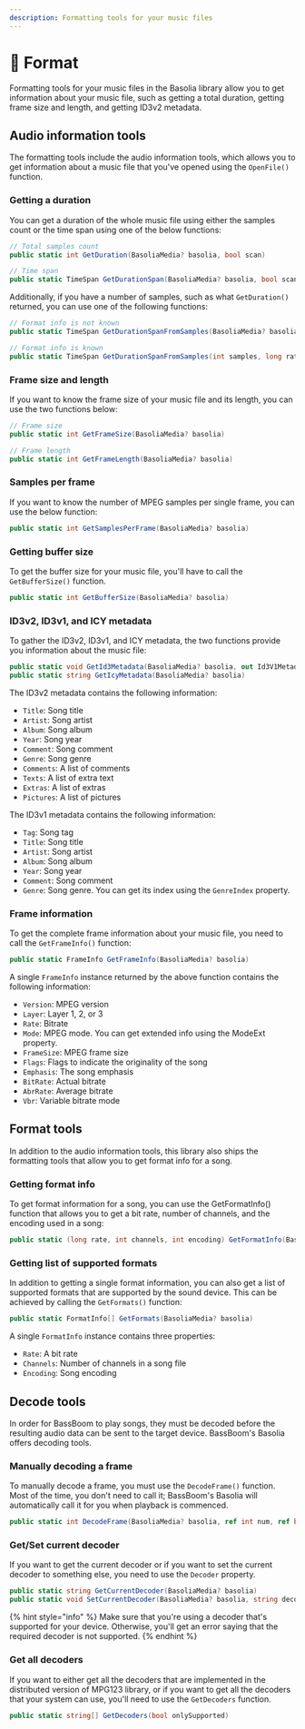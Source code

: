 ```yaml
---
description: Formatting tools for your music files
---
```


# 📼 Format

Formatting tools for your music files in the Basolia library allow you to get information about your music file, such as getting a total duration, getting frame size and length, and getting ID3v2 metadata.

## Audio information tools

The formatting tools include the audio information tools, which allows you to get information about a music file that you've opened using the `OpenFile()` function.

### Getting a duration

You can get a duration of the whole music file using either the samples count or the time span using one of the below functions:

```csharp
// Total samples count
public static int GetDuration(BasoliaMedia? basolia, bool scan)

// Time span
public static TimeSpan GetDurationSpan(BasoliaMedia? basolia, bool scan)
```

Additionally, if you have a number of samples, such as what `GetDuration()` returned, you can use one of the following functions:

```csharp
// Format info is not known
public static TimeSpan GetDurationSpanFromSamples(BasoliaMedia? basolia, int samples)

// Format info is known
public static TimeSpan GetDurationSpanFromSamples(int samples, long rate)
```

### Frame size and length

If you want to know the frame size of your music file and its length, you can use the two functions below:

```csharp
// Frame size
public static int GetFrameSize(BasoliaMedia? basolia)

// Frame length
public static int GetFrameLength(BasoliaMedia? basolia)
```

### Samples per frame

If you want to know the number of MPEG samples per single frame, you can use the below function:

```csharp
public static int GetSamplesPerFrame(BasoliaMedia? basolia)
```

### Getting buffer size

To get the buffer size for your music file, you'll have to call the `GetBufferSize()` function.

```csharp
public static int GetBufferSize(BasoliaMedia? basolia)
```

### ID3v2, ID3v1, and ICY metadata

To gather the ID3v2, ID3v1, and ICY metadata, the two functions provide you information about the music file:

```csharp
public static void GetId3Metadata(BasoliaMedia? basolia, out Id3V1Metadata managedV1, out Id3V2Metadata managedV2)
public static string GetIcyMetadata(BasoliaMedia? basolia)
```

The ID3v2 metadata contains the following information:

* `Title`: Song title
* `Artist`: Song artist
* `Album`: Song album
* `Year`: Song year
* `Comment`: Song comment
* `Genre`: Song genre
* `Comments`: A list of comments
* `Texts`: A list of extra text
* `Extras`: A list of extras
* `Pictures`: A list of pictures

The ID3v1 metadata contains the following information:

* `Tag`: Song tag
* `Title`: Song title
* `Artist`: Song artist
* `Album`: Song album
* `Year`: Song year
* `Comment`: Song comment
* `Genre`: Song genre. You can get its index using the `GenreIndex` property.

### Frame information

To get the complete frame information about your music file, you need to call the `GetFrameInfo()` function:

```csharp
public static FrameInfo GetFrameInfo(BasoliaMedia? basolia)
```

A single `FrameInfo` instance returned by the above function contains the following information:

* `Version`: MPEG version
* `Layer`: Layer 1, 2, or 3
* `Rate`: Bitrate
* `Mode`: MPEG mode. You can get extended info using the ModeExt property.
* `FrameSize`: MPEG frame size
* `Flags`: Flags to indicate the originality of the song
* `Emphasis`: The song emphasis
* `BitRate`: Actual bitrate
* `AbrRate`: Average bitrate
* `Vbr`: Variable bitrate mode

## Format tools

In addition to the audio information tools, this library also ships the formatting tools that allow you to get format info for a song.

### Getting format info

To get format information for a song, you can use the GetFormatInfo() function that allows you to get a bit rate, number of channels, and the encoding used in a song:

```csharp
public static (long rate, int channels, int encoding) GetFormatInfo(BasoliaMedia? basolia)
```

### Getting list of supported formats

In addition to getting a single format information, you can also get a list of supported formats that are supported by the sound device. This can be achieved by calling the `GetFormats()` function:

```csharp
public static FormatInfo[] GetFormats(BasoliaMedia? basolia)
```

A single `FormatInfo` instance contains three properties:

* `Rate`: A bit rate
* `Channels`: Number of channels in a song file
* `Encoding`: Song encoding

## Decode tools

In order for BassBoom to play songs, they must be decoded before the resulting audio data can be sent to the target device. BassBoom's Basolia offers decoding tools.

### Manually decoding a frame

To manually decode a frame, you must use the `DecodeFrame()` function. Most of the time, you don't need to call it; BassBoom's Basolia will automatically call it for you when playback is commenced.

```csharp
public static int DecodeFrame(BasoliaMedia? basolia, ref int num, ref byte[] audio, ref int bytes)
```

### Get/Set current decoder

If you want to get the current decoder or if you want to set the current decoder to something else, you need to use the `Decoder` property.

```csharp
public static string GetCurrentDecoder(BasoliaMedia? basolia)
public static void SetCurrentDecoder(BasoliaMedia? basolia, string decoderName)
```

{% hint style="info" %}
Make sure that you're using a decoder that's supported for your device. Otherwise, you'll get an error saying that the required decoder is not supported.
{% endhint %}

### Get all decoders

If you want to either get all the decoders that are implemented in the distributed version of MPG123 library, or if you want to get all the decoders that your system can use, you'll need to use the `GetDecoders` function.

```csharp
public static string[] GetDecoders(bool onlySupported)
```
